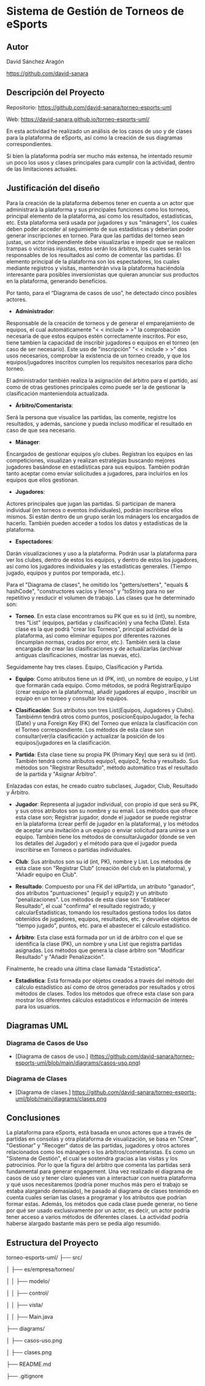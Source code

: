 # Sistema de Gestión de Torneos de eSports

## Autor

David Sánchez Aragón

https://github.com/david-sanara

## Descripción del Proyecto

Repositorio: https://github.com/david-sanara/torneo-esports-uml

Web: https://david-sanara.github.io/torneo-esports-uml/

En esta actividad he realizado un análisis de los casos de uso y de clases para la plataforma de eSports, así como la creación de sus diagramas correspondientes.

Si bien la plataforma podría ser mucho más extensa, he intentado resumir un poco los usos y clases principales para cumplir con la actividad, dentro de las limitaciones actuales.

## Justificación del diseño

Para la creación de la plataforma debemos tener en cuenta a un actor que administrará la plataforma y sus principales funciones como los torneos, principal elemento de la plataforma, así como los resultados, estadísticas, etc.
Esta plataforma será usada por jugadores y sus "mánagers", los cuales deben poder acceder al seguimiento de sus estadísticas y deberían poder generar inscripciones en torneo.
Para que las partidas del torneo sean justas, un actor independiente debe visualizarlas e impedir que se realicen trampas o victorias injustas, estos serán los árbitros, los cuales serán los responsables de los resultados así como de comentar las partidas.
El elemento principal de la plataforma son los espectadores, los cuales mediante registros y visitas, mantendrán viva la plataforma haciéndola interesante para posibles inversionistas que quieran anunciar sus productos en la plataforma, generando beneficios.

Por tanto, para el “Diagrama de casos de uso”, he detectado cinco posibles actores. 

- **Administrador**: 

Responsable de la creación de torneos y de generar el emparejamiento de equipos, el cual automáticamente "< < include > >" la comprobación necesaria de que estos equipos estén correctamente inscritos.
Por eso, tiene tambien la capacidad de inscribir jugadores o equipos en el torneo (en caso de ser necesario). Este uso de "inscripción" "< < include > >" dos usos necesarios, comprobar la existencia de un torneo creado, y que los equipos/jugadores inscritos cumplen los requisitos necesarios para dicho torneo.

El administrador también realiza la asignación del árbitro para el partido, así como de otras gestiones principales como puede ser la de gestionar la clasificación manteniendola actualizada.

- **Árbitro/Comentarista**:

Será la persona que visualice las partidas, las comente, registre los resultados, y además, sancione y pueda incluso modificar el resultado en caso de que sea necesario.

- **Mánager**:

Encargados de gestionar equipos y/o clubes. Registran los equipos en las competiciones, visualizan y realizan estratégias buscando mejores jugadores basándose en estadísticas para sus equipos. También podrán tanto aceptar como enviar solicitudes a jugadores, para incluirlos en los equipos que ellos gestionan.

- **Jugadores**:

Actores principales que jugan las partidas. Si participan de manera individual (en torneos o eventos individuales), podrán inscribirse ellos mismos. Si están dentro de un grupo serán los mánagers los encargados de hacerlo. También pueden acceder a todos los datos y estadísticas de la plataforma.

- **Espectadores**:

Darán visualizaciones y uso a la plataforma. Podrán usar la plataforma para ver los clubes, dentro de estos los equipos, y dentro de estos los jugadores, así como los jugadores individuales y las estadísticas generales. (Tiempo jugado, equipos y puntos por temporada, etc.).



Para el "Diagrama de clases", he omitido los "getters/setters", "equals & hashCode", "constructores vacíos y llenos" y "toString para no ser repetitivo y resducir el volumen de trabajo. Las clases que he determinado son:

* **Torneo**. En esta clase encontramos su PK que es su id (int), su nombre, tres "List" (equipos, partidas y clasificación) y una fecha (Date).
Esta clase es la que podrá "crear los Torneos", principal actividad de la plataforma, así como eliminar equipos por diferentes razones (incumplan normas, crados por error, etc.). También será la clase encargada de crear las clasificaciones y de actualizarlas (archivar antiguas clasificaciones, mostrar las nuevas, etc).

Seguidamente hay tres clases. Equipo, Clasificación y Partida.

* **Equipo**: Como atributos tiene un id (PK, int), un nombre de equipo, y List<Jugador> que formarán cada equipo. Como métodos, se podrá RegistrarEquipo (crear equipo en la plataforma), añadir jugadores al equipo , inscribir un equipo en un torneo y consultar los equipos.

* **Clasificación**: Sus atributos son tres List(Equipos, Jugadores y Clubs). Tambiémn tendrá otros como puntos, posicionEquipoJugador, la fecha (Date) y una Foreign Key (FK) del Torneo que enlaza la clasificación con el Torneo correspondiente. Los métodos de esta clase son consultar(ver)la clasificación y actualizar la posición de los equipos/jugadores en la clasificación.

* **Partida**: Esta clase tiene su propia PK (Primary Key) que será su id (int). También tendrá como atributos equipo1, equipo2, fecha y resultado. Sus métodos son "Registrar Resultado", método automático tras el resultado de la partida y "Asignar Árbitro".

Enlazadas con estas, he creado cuatro subclases, Jugador, Club, Resultado y Árbitro.

* **Jugador**: Representa al jugador individual, con propio id que será su PK, y sus otros atributos son su nombre y su email. Los métodos que ofrece esta clase son; Registrar jugador, donde el jugador se puede registrar en la plataforma (crear perfil de jugador en la plataforma), y los métodos de aceptar una invitación a un equipo o enviar solicitud para unirse a un equipo. También tiene los métodos de consultarJugador (donde se ven los detalles del Jugador) y el método para que el jugador pueda inscribirse en Torneos o partidas individuales.

* **Club**: Sus atributos son su id (int, PK), nombre y List<Equipo>. Los métodos de esta clase son "Registrar Club" (creación del club en la plataforma), y "Añadir equipo en Club".

* **Resultado**: Compuesto por una FK del idPartida, un atributo "ganador", dos atributos "puntuaciones" (equip1 y equip2) y un atributo "penalizaciones". Los métodos de esta clase son "Establecer Resultado", el cual "confirma" el resultado registrado, y calcularEstadísticas, tomando los resultados gestiona todos los datos obtenidos de jugadores, equipos, resultados, etc. y devuelve objetos de "tiempo jugado", puntos, etc. para el abastecer el cálculo estadístico.

* **Árbitro**: Esta clase está formada por un id de árbitro con el que se identifica la clase (PK), un nombre y una List<Partida> que registra partidas asignadas.
Los métodos que genera la clase árbitro son "Modificar Resultado" y "Añadir Penalización".

Finalmente, he creado una última clase llamada "Estadística".

* **Estadística**: Está formada por objetos creados a través del método del cálculo estadístico así como de otros generados por resultados y otros métodos de clases. Todos los métodos que ofrece esta clase son para mostrar los diferentes cálculos estadísticos e información de interés para los usuarios.

## Diagramas UML

### Diagrama de Casos de Uso

- [Diagrama de casos de uso.] (https://github.com/david-sanara/torneo-esports-uml/blob/main/diagrams/casos-uso.png)

### Diagrama de Clases

- [Diagrama de clases.] https://github.com/david-sanara/torneo-esports-uml/blob/main/diagrams/clases.png

## Conclusiones

La plataforma para eSports, está basada en unos actores que a través de partidas en consolas y otra plataforma de visualización, se basa en "Crear", "Gestionar" y "Recoger" datos de las partidas, jugadores y otros actores relacionados como los mánagers o los árbitros/comentaristas. Es como un "Sistema de Gestión", el cual se sostendra gracias a las visitas y los patrocinios. Por lo que la figura del árbitro que comenta las partidas será fundamental para generar engagement. 
Una vez realizado el diagrama de casos de uso y tener claro quienes van a interactuar con nuetra plataforma y qué usos necesitaremos (podría poner muchos más pero el trabajo se estaba alargando demasiado), he pasado al diagrama de clases teniendo en cuenta cuales serían las clases a programar y los atributos que podrían formar estas. Además, los métodos que cada clase puede generar, no tiene por qué ser usado exclusivamente por un actor, es decir, un actor podría tener acceso a varios métodos de diferentes clases.
La actividad podría haberse alargado bastante más pero se pedía algo resumido.

## Estructura del Proyecto

torneo-esports-uml/ ├── src/

│ ├── es/empresa/torneo/

│ │ ├── modelo/

│ │ ├── control/

│ │ ├── vista/

│ │ ├── Main.java

├── diagrams/

│ ├── casos-uso.png

│ ├── clases.png

├── README.md

├── .gitignore
